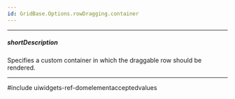 ```yaml
---
id: GridBase.Options.rowDragging.container
---
```

---
##### shortDescription
Specifies a custom container in which the draggable row should be rendered.

---
#include uiwidgets-ref-domelementacceptedvalues